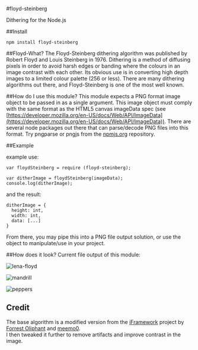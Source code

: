 #floyd-steinberg

Dithering for the Node.js

##Install
```
npm install floyd-steinberg
```

##Floyd-What?
The Floyd-Steinberg dithering algorithm was published by Robert Floyd and Louis Steinberg in 1976. Dithering is a method of diffusing pixels in order to avoid harsh edges or banding where the colours in an image contrast with each other. Its obvious use is in converting high depth images to a limited colour palette (256 or less). There are many dithering algorithms out there, and Floyd-Steinberg is one of the most well known.

##How do I use this module?
This module expects a PNG format image object to be passed in as a single argument. This image object must comply with the same format as the HTML5 canvas imageData spec (see [https://developer.mozilla.org/en-US/docs/Web/API/ImageData](https://developer.mozilla.org/en-US/docs/Web/API/ImageData)). There are several node packages out there that can parse/decode PNG files into this format. Try pngparse or pngjs from the [npmjs.org](http://npmjs.org) repository.

##Example

example use:
```
var floydSteinberg = require (floyd-steinberg);

var ditherImage = floydSteinberg(imageData);
console.log(ditherImage);

```

and the result:
```
ditherImage = {
  height: int,
  width: int,
  data: [...]
}

```

From there, you may pipe this into a PNG file output solution, or use the object to manipulate/use in your project.

##How does it look?
Current file output of this module:
 
![lena-floyd](https://raw.githubusercontent.com/noopkat/floyd-steinberg/master/test/png/test2-mono.png)

![mandrill](https://raw.githubusercontent.com/noopkat/floyd-steinberg/master/test/png/test1-mono.png)

![peppers](https://raw.githubusercontent.com/noopkat/floyd-steinberg/master/test/png/test0-mono.png)

## Credit
The base algorithm is a modified version from the [iFramework](https://github.com/meemoo/iframework/blob/master/src/nodes/image-monochrome-worker.js) project by [Forrest Oliphant](https://github.com/forresto) and [meemo0](https://github.com/meem0o).  
I then tweaked it further to remove artifacts and improve contrast in the image.